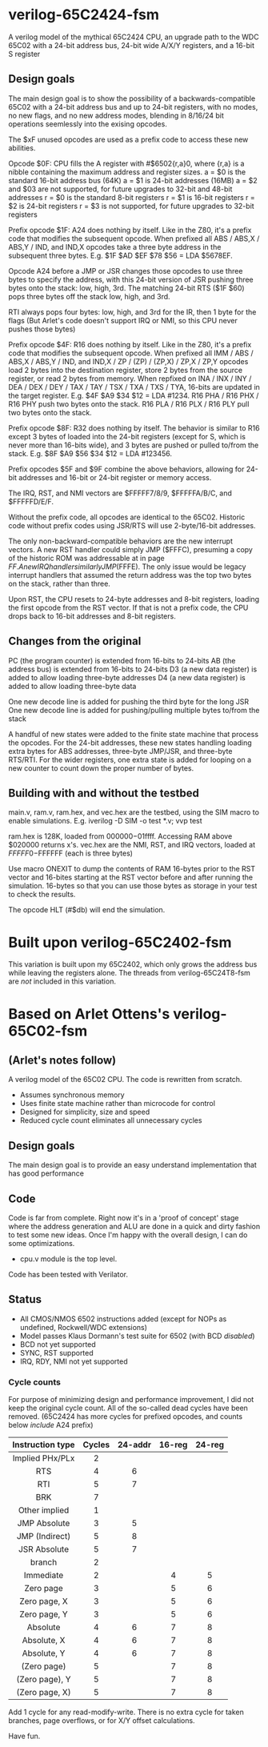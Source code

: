 # verilog-65C2424-fsm
A verilog model of the mythical 65C2424 CPU, an upgrade path to the WDC 65C02 with a 24-bit address bus, 24-bit wide A/X/Y registers, and a 16-bit S register 

## Design goals
The main design goal is to show the possibility of a backwards-compatible 65C02 with a 24-bit
address bus and up to 24-bit registers, with no modes, no new flags, and no new address modes, blending in 8/16/24 bit operations seemlessly into the exising opcodes.

The $xF unused opcodes are used as a prefix code to access these new abilities.

Opcode $0F: CPU fills the A register with #$6502{r,a}0, where {r,a} is a nibble containing the maximum address and register sizes.
a = $0 is the standard 16-bit address bus (64K)
a = $1 is 24-bit addresses (16MB)
a = $2 and $03 are not supported, for future upgrades to 32-bit and 48-bit addresses
r = $0 is the standard 8-bit registers
r = $1 is 16-bit registers
r = $2 is 24-bit registers
r = $3 is not supported, for future upgrades to 32-bit registers 

Prefix opcode $1F: A24 does nothing by itself.  Like in the Z80, it's a prefix code that modifies the
subsequent opcode.  When prefixed all ABS / ABS,X / ABS,Y / IND, and IND,X opcodes take a three byte address in the
subsequent three bytes.  E.g. $1F $AD $EF $78 $56 = LDA $5678EF.

Opcode A24 before a JMP or JSR changes those opcodes to use three bytes to specify the address,
with this 24-bit version of JSR pushing three bytes onto the stack: low, high, 3rd.  The matching
24-bit RTS ($1F $60) pops three bytes off the stack low, high, and 3rd.

RTI always pops four bytes: low, high, and 3rd for the IR, then 1 byte for the flags
(But Arlet's code doesn't support IRQ or NMI, so this CPU never pushes those bytes)

Prefix opcode $4F: R16 does nothing by itself.  Like in the Z80, it's a prefix code that modifies the
subsequent opcode.  When prefixed all IMM / ABS / ABS,X / ABS,Y / IND, and IND,X / ZP / (ZP) / (ZP,X) / ZP,X / ZP,Y opcodes load 2 bytes into the destination register, store 2 bytes from the source register, or read 2 bytes from memory.  When repfixed on INA / INX / INY / DEA / DEX / DEY / TAX / TAY / TSX / TXA / TXS / TYA, 16-bits are updated in the target register.  E.g. $4F $A9 $34 $12 = LDA #1234.  R16 PHA / R16 PHX / R16 PHY push two bytes onto the stack.  R16 PLA / R16 PLX / R16 PLY pull two bytes onto the stack.

Prefix opcode $8F: R32 does nothing by itself.  The behavior is similar to R16 except 3 bytes of loaded into the 24-bit registers (except for S, which is never more than 16-bits wide), and 3 bytes are pushed or pulled to/from the stack.  E.g. $8F $A9 $56 $34 $12 = LDA #123456.

Prefix opcodes $5F and $9F combine the above behaviors, allowing for 24-bit addresses and 16-bit or 24-bit register or memory access.

The IRQ, RST, and NMI vectors are $FFFFF7/8/9, $FFFFFA/B/C, and $FFFFFD/E/F.

Without the prefix code, all opcodes are identical to the 65C02.  Historic code without prefix codes using JSR/RTS will use 2-byte/16-bit addresses.

The only non-backward-compatible behaviors are the new interrupt vectors. A new RST handler
could simply JMP ($FFFC), presuming a copy of the historic ROM was addressable at in page $FF.
A new IRQ handler similarly JMP ($FFFE).  The only issue would be legacy interrupt handlers
that assumed the return address was the top two bytes on the stack, rather than three.

Upon RST, the CPU resets to 24-byte addresses and 8-bit registers, loading the first opcode from the RST vector.  If that is not a prefix code, the CPU drops back to 16-bit addresses and 8-bit registers.

## Changes from the original

PC (the program counter) is extended from 16-bits to 24-bits 
AB (the address bus) is extended from 16-bits to 24-bits
D3 (a new data register) is added to allow loading three-byte addresses
D4 (a new data register) is added to allow loading three-byte data

One new decode line is added for pushing the third byte for the long JSR
One new decode line is added for pushing/pulling multiple bytes to/from the stack

A handful of new states were added to the finite state machine that process the opcodes.  For the 24-bit addresses, these new states handling loading extra bytes for ABS addresses, three-byte JMP/JSR, and three-byte RTS/RTI.  For the wider registers, one extra state is added for looping on a new counter to count down the proper number of bytes.

## Building with and without the testbed

main.v, ram.v, ram.hex, and vec.hex are the testbed, using the SIM macro to enable simulations.
E.g. iverilog -D SIM -o test *.v; vvp test

ram.hex is 128K, loaded from $000000-$01ffff.  Accessing RAM above $020000 returns x's.
vec.hex are the NMI, RST, and IRQ vectors, loaded at $FFFFF0-$FFFFFF (each is three bytes)

Use macro ONEXIT to dump the contents of RAM 16-bytes prior to the RST vector and 16-bites starting
at the RST vector before and after running the simulation.  16-bytes so that you can use those
bytes as storage in your test to check the results.

The opcode HLT (#$db) will end the simulation.

# Built upon verilog-65C2402-fsm

This variation is built upon my 65C2402, which only grows the address bus while leaving the registers alone.
The threads from verilog-65C24T8-fsm are *not* included in this variation.


# Based on Arlet Ottens's verilog-65C02-fsm
## (Arlet's notes follow)
A verilog model of the 65C02 CPU. The code is rewritten from scratch.

* Assumes synchronous memory
* Uses finite state machine rather than microcode for control
* Designed for simplicity, size and speed
* Reduced cycle count eliminates all unnecessary cycles

## Design goals
The main design goal is to provide an easy understand implementation that has good performance

## Code
Code is far from complete.  Right now it's in a 'proof of concept' stage where the address
generation and ALU are done in a quick and dirty fashion to test some new ideas. Once I'm happy
with the overall design, I can do some optimizations. 

* cpu.v module is the top level. 

Code has been tested with Verilator. 

## Status

* All CMOS/NMOS 6502 instructions added (except for NOPs as undefined, Rockwell/WDC extensions)
* Model passes Klaus Dormann's test suite for 6502 (with BCD *disabled*)
* BCD not yet supported
* SYNC, RST supported
* IRQ, RDY, NMI not yet supported

### Cycle counts
For purpose of minimizing design and performance improvement, I did not keep the original cycle
count. All of the so-called dead cycles have been removed.
(65C2424 has more cycles for prefixed opcodes, and counts below *include* A24 prefix)

| Instruction type | Cycles | 24-addr | 16-reg | 24-reg |
| :--------------: | :----: | :-----: | :----: | :----: |
| Implied PHx/PLx  |   2    |         |        |        |
| RTS              |   4    |   6     |        |        |
| RTI              |   5    |   7     |        |        |
| BRK              |   7    |         |        |        |
| Other implied    |   1    |         |        |        |
| JMP Absolute     |   3    |   5     |        |        |
| JMP (Indirect)   |   5    |   8     |        |        |
| JSR Absolute     |   5    |   7     |        |        |
| branch           |   2    |         |        |        |
| Immediate        |   2    |         |   4    |   5    |
| Zero page        |   3    |         |   5    |   6    |
| Zero page, X     |   3    |         |   5    |   6    |
| Zero page, Y     |   3    |         |   5    |   6    |
| Absolute         |   4    |   6     |   7    |   8    |
| Absolute, X      |   4    |   6     |   7    |   8    |
| Absolute, Y      |   4    |   6     |   7    |   8    |
| (Zero page)      |   5    |         |   7    |   8    |
| (Zero page), Y   |   5    |         |   7    |   8    |
| (Zero page, X)   |   5    |         |   7    |   8    |

Add 1 cycle for any read-modify-write. There is no extra cycle for taken branches, page overflows, or for X/Y offset calculations.

Have fun. 
